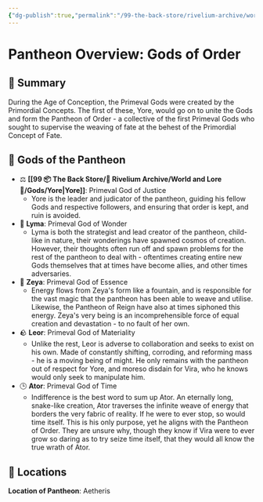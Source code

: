 ```yaml
---
{"dg-publish":true,"permalink":"/99-the-back-store/rivelium-archive/world-and-lore/gods/gods-of-order/","created":"2025-06-21T13:14:55.539+02:00","updated":"2025-06-21T14:14:56.451+02:00"}
---
```


# Pantheon Overview: Gods of Order

## 📃 Summary

During the Age of Conception, the Primeval Gods were created by the Primordial Concepts. The first of these, Yore, would go on to unite the Gods and form the Pantheon of Order - a collective of the first Primeval Gods who sought to supervise the weaving of fate at the behest of the Primordial Concept of Fate.
## 📜 Gods of the Pantheon

- ⚖️ **[[99 📦 The Back Store/🎲 Rivelium Archive/World and Lore 📜/Gods/Yore\|Yore]]**: Primeval God of Justice
	- Yore is the leader and judicator of the pantheon, guiding his fellow Gods and respective followers, and ensuring that order is kept, and ruin is avoided.
- 💭 **Lyma**: Primeval God of Wonder
	- Lyma is both the strategist and lead creator of the pantheon, child-like in nature, their wonderings have spawned cosmos of creation. However, their thoughts often run off and spawn problems for the rest of the pantheon to deal with - oftentimes creating entire new Gods themselves that at times have become allies, and other times adversaries.
- 🌌 **Zeya**: Primeval God of Essence
	- Energy flows from Zeya's form like a fountain, and is responsible for the vast magic that the pantheon has been able to weave and utilise. Likewise, the Pantheon of Reign have also at times siphoned this energy. Zeya's very being is an incomprehensible force of equal creation and devastation - to no fault of her own.
- 🪨 **Leor**: Primeval God of Materiality
	- Unlike the rest, Leor is adverse to collaboration and seeks to exist on his own. Made of constantly shifting, corroding, and reforming mass - he is a moving being of might. He only remains with the pantheon out of respect for Yore, and moreso disdain for Vira, who he knows would only seek to manipulate him.
- 🕒 **Ator**: Primeval God of Time
	- Indifference is the best word to sum up Ator. An eternally long, snake-like creation, Ator traverses the infinite weave of energy that borders the very fabric of reality. If he were to ever stop, so would time itself. This is his only purpose, yet he aligns with the Pantheon of Order. They are unsure why, though they know if Vira were to ever grow so daring as to try seize time itself, that they would all know the true wrath of Ator.
## 📌 Locations

**Location of Pantheon**: Aetheris